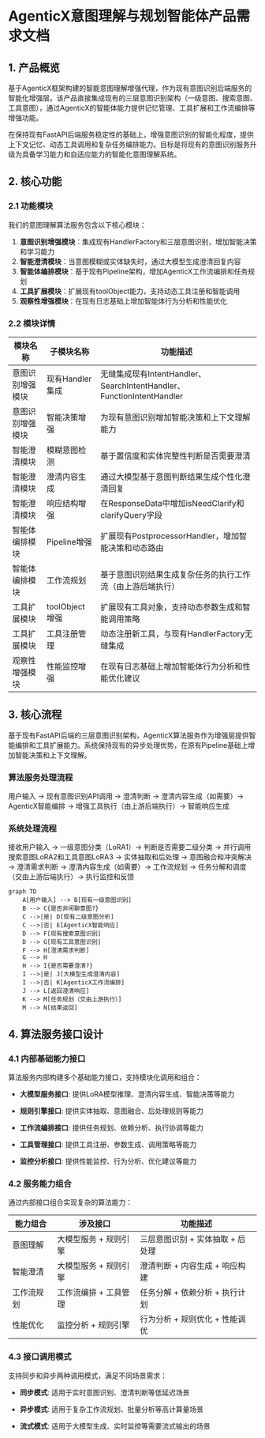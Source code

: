 # AgenticX意图理解与规划智能体产品需求文档

## 1. 产品概览

基于AgenticX框架构建的智能意图理解增强代理，作为现有意图识别后端服务的智能化增强层。该产品直接集成现有的三层意图识别架构（一级意图、搜索意图、工具意图），通过AgenticX的智能体能力提供记忆管理、工具扩展和工作流编排等增强功能。

在保持现有FastAPI后端服务稳定性的基础上，增强意图识别的智能化程度，提供上下文记忆、动态工具调用和复杂任务编排能力。目标是将现有的意图识别服务升级为具备学习能力和自适应能力的智能化意图理解系统。

## 2. 核心功能

### 2.1 功能模块

我们的意图理解算法服务包含以下核心模块：

1. **意图识别增强模块**：集成现有HandlerFactory和三层意图识别，增加智能决策和学习能力
2. **智能澄清模块**：当意图模糊或实体缺失时，通过大模型生成澄清回复内容
3. **智能体编排模块**：基于现有Pipeline架构，增加AgenticX工作流编排和任务规划
4. **工具扩展模块**：扩展现有toolObject能力，支持动态工具注册和智能调用
5. **观察性增强模块**：在现有日志基础上增加智能体行为分析和性能优化

### 2.2 模块详情

| 模块名称     | 子模块名称        | 功能描述                                                          |
| -------- | ------------ | ------------------------------------------------------------- |
| 意图识别增强模块 | 现有Handler集成  | 无缝集成现有IntentHandler、SearchIntentHandler、FunctionIntentHandler |
| 意图识别增强模块 | 智能决策增强       | 为现有意图识别增加智能决策和上下文理解能力                                         |
| 智能澄清模块   | 模糊意图检测       | 基于置信度和实体完整性判断是否需要澄清                                           |
| 智能澄清模块   | 澄清内容生成       | 通过大模型基于意图判断结果生成个性化澄清回复                                        |
| 智能澄清模块   | 响应结构增强       | 在ResponseData中增加isNeedClarify和clarifyQuery字段                  |
| 智能体编排模块  | Pipeline增强   | 扩展现有PostprocessorHandler，增加智能决策和动态路由                          |
| 智能体编排模块  | 工作流规划        | 基于意图识别结果生成复杂任务的执行工作流（由上游后端执行）                                 |
| 工具扩展模块   | toolObject增强 | 扩展现有工具对象，支持动态参数生成和智能调用策略                                      |
| 工具扩展模块   | 工具注册管理       | 动态注册新工具，与现有HandlerFactory无缝集成                                 |
| 观察性增强模块  | 性能监控增强       | 在现有日志基础上增加智能体行为分析和性能优化建议                                      |

## 3. 核心流程

基于现有FastAPI后端的三层意图识别架构，AgenticX算法服务作为增强层提供智能编排和工具扩展能力。系统保持现有的异步处理优势，在原有Pipeline基础上增加智能决策和上下文理解。

### 算法服务处理流程

用户输入 → 现有意图识别API调用 → 澄清判断 → 澄清内容生成（如需要）→ AgenticX智能编排 → 增强工具执行（由上游后端执行）→ 智能响应生成

### 系统处理流程

接收用户输入 → 一级意图分类（LoRA1）→ 判断是否需要二级分类 → 并行调用搜索意图LoRA2和工具意图LoRA3 → 实体抽取和后处理 → 意图融合和冲突解决 → 澄清需求判断 → 澄清内容生成（如需要）→ 工作流规划 → 任务分解和调度（交由上游后端执行）→ 执行监控和反馈

```mermaid
graph TD
    A[用户输入] --> B[现有一级意图识别]
    B --> C{是否非闲聊意图?}
    C -->|是| D[现有二级意图分析]
    C -->|否| E[AgenticX智能响应]
    D --> F[现有搜索意图识别]
    D --> G[现有工具意图识别]
    F --> H[澄清需求判断]
    G --> H
    H --> I{是否需要澄清?}
    I -->|是| J[大模型生成澄清内容]
    I -->|否| K[AgenticX工作流编排]
    J --> L[返回澄清响应]
    K --> M[任务规划（交由上游执行）]
    M --> N[结果返回]
```

## 4. 算法服务接口设计

### 4.1 内部基础能力接口

算法服务内部构建多个基础能力接口，支持模块化调用和组合：

* **大模型服务接口**: 提供LoRA模型推理、澄清内容生成、智能决策等能力

* **规则引擎接口**: 提供实体抽取、意图融合、后处理规则等能力

* **工作流编排接口**: 提供任务规划、依赖分析、执行协调等能力

* **工具管理接口**: 提供工具注册、参数生成、调用策略等能力

* **监控分析接口**: 提供性能监控、行为分析、优化建议等能力

### 4.2 服务能力组合

通过内部接口组合实现复杂的算法能力：

| 能力组合  | 涉及接口         | 功能描述                |
| ----- | ------------ | ------------------- |
| 意图理解  | 大模型服务 + 规则引擎 | 三层意图识别 + 实体抽取 + 后处理 |
| 智能澄清  | 大模型服务 + 规则引擎 | 澄清判断 + 内容生成 + 响应构建  |
| 工作流规划 | 工作流编排 + 工具管理 | 任务分解 + 依赖分析 + 执行计划  |
| 性能优化  | 监控分析 + 规则引擎  | 行为分析 + 规则优化 + 性能调优  |

### 4.3 接口调用模式

支持同步和异步两种调用模式，满足不同场景需求：

* **同步模式**: 适用于实时意图识别、澄清判断等低延迟场景

* **异步模式**: 适用于复杂工作流规划、批量分析等高计算量场景

* **流式模式**: 适用于大模型生成、实时监控等需要流式输出的场景

